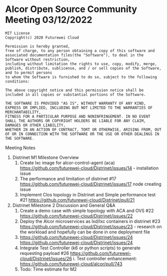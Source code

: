 # Alcor Open Source Community Meeting 03/12/2022


    MIT License
    Copyright(c) 2020 Futurewei Cloud

    Permission is hereby granted,
    free of charge, to any person obtaining a copy of this software and associated documentation files(the "Software"), to deal in the Software without restriction,
    including without limitation the rights to use, copy, modify, merge, publish, distribute, sublicense, and / or sell copies of the Software, and to permit persons
    to whom the Software is furnished to do so, subject to the following conditions:

    The above copyright notice and this permission notice shall be included in all copies or substantial portions of the Software.

    THE SOFTWARE IS PROVIDED "AS IS", WITHOUT WARRANTY OF ANY KIND, EXPRESS OR IMPLIED, INCLUDING BUT NOT LIMITED TO THE WARRANTIES OF MERCHANTABILITY,
    FITNESS FOR A PARTICULAR PURPOSE AND NONINFRINGEMENT. IN NO EVENT SHALL THE AUTHORS OR COPYRIGHT HOLDERS BE LIABLE FOR ANY CLAIM, DAMAGES OR OTHER LIABILITY,
    WHETHER IN AN ACTION OF CONTRACT, TORT OR OTHERWISE, ARISING FROM, OUT OF OR IN CONNECTION WITH THE SOFTWARE OR THE USE OR OTHER DEALINGS IN THE SOFTWARE.

Meeting Notes 
1. Distrinet M1 Milestone Overview
	1. Create lxc image for alcor-control-agent (aca) https://github.com/futurewei-cloud/Distrinet/issues/14 - installation issue 
	2. The performance and limitation of distrinet #17 https://github.com/futurewei-cloud/Distrinet/issues/17  node creating issue 
	3. Implement Clos topology in Distrinet and Simple performance test #21 https://github.com/futurewei-cloud/Distrinet/pull/21
2. Distrinet Milestone 2 Discussion and General Q&A
    1. Create a demo case with simple topology with ACA and OVS #22 https://github.com/futurewei-cloud/Distrinet/issues/22
    2. Deploy the Alcor microservices as lxd/lxc containers in distrinet #23 https://github.com/futurewei-cloud/Distrinet/issues/23  - research on the workload and hopefully can be done in one deployment file 
    3. https://github.com/futurewei-cloud/Distrinet/issues/24 https://github.com/futurewei-cloud/Distrinet/issues/24 
    4. Integrate Test Controller (k6 or python scripts) to generate requesting payload #26 https://github.com/futurewei-cloud/Distrinet/issues/26
        i. Test controller enhancement: https://github.com/futurewei-cloud/alcor/pull/743
    5. Todo: Time estimate for M2